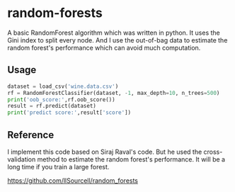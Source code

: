 # random-forests


A basic RandomForest algorithm which was written in python. It uses the Gini index to split every node.
And I use the out-of-bag data to estimate the random forest's performance which can avoid much computation.

## Usage
```python
dataset = load_csv('wine.data.csv')
rf = RandomForestClassifier(dataset, -1, max_depth=10, n_trees=500)
print('oob_score:',rf.oob_score())
result = rf.predict(dataset)
print('predict score:',result['score'])
```
## Reference
I implement this code based on Siraj Raval's code. But he used the cross-validation method to estimate the random forest's performance. It will be a long time if you train a large forest.

https://github.com/llSourcell/random_forests
